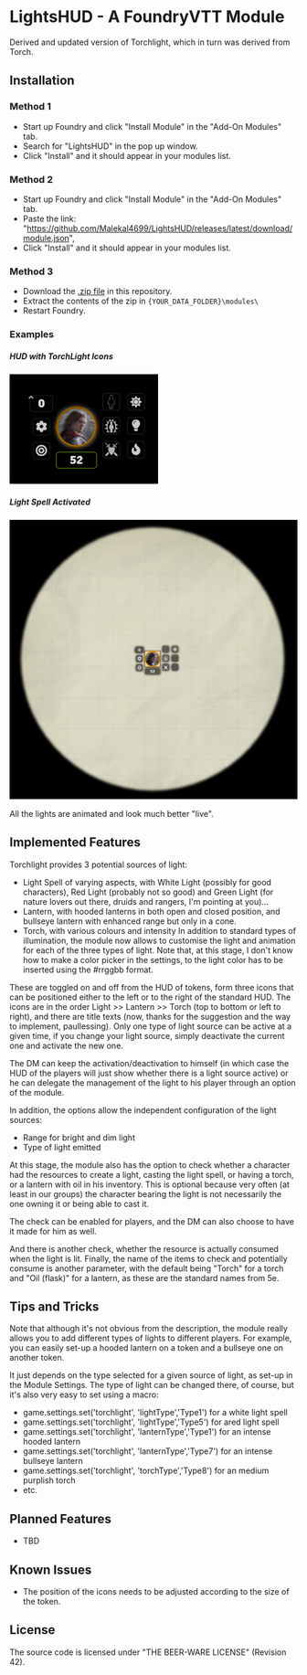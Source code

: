 # LightsHUD - A FoundryVTT Module

Derived and updated version of Torchlight, which in turn was derived from Torch.

## Installation
### Method 1
- Start up Foundry and click "Install Module" in the "Add-On Modules" tab.
- Search for "LightsHUD" in the pop up window.
- Click "Install" and it should appear in your modules list.

### Method 2
- Start up Foundry and click "Install Module" in the "Add-On Modules" tab.
- Paste the link: "https://github.com/Malekal4699/LightsHUD/releases/latest/download/module.json",
- Click "Install" and it should appear in your modules list.

### Method 3
	
- Download the [.zip file]("https://github.com/Malekal4699/LightsHUD/releases/latest/download/module.zip") in this repository.
- Extract the contents of the zip in `{YOUR_DATA_FOLDER}\modules\`
- Restart Foundry.

### Examples

##### HUD with TorchLight Icons
![](./assets/HUDwithTorchLightIcons.png)

##### Light Spell Activated
![](./assets/LightSpellActivated.png)

All the lights are animated and look much better "live".

## Implemented Features
Torchlight provides 3 potential sources of light:
- Light Spell of varying aspects, with White Light (possibly for good characters), Red Light (probably not so good) and Green Light (for nature lovers out there, druids and rangers, I'm pointing at you)...
- Lantern, with hooded lanterns in both open and closed position, and bullseye lantern with enhanced range but only in a cone.
- Torch, with various colours and intensity
In addition to standard types of illumination, the module now allows to customise the light and animation for each of the three types of light. Note that, at this stage, I don't know how to make a color picker in the settings, to the light color has to be inserted using the #rrggbb format.

These are toggled on and off from the HUD of tokens, form three icons that can be positioned either to the left or to the right of the standard HUD. The icons are in the order Light >> Lantern >> Torch (top to bottom or left to right), and there are title texts (now, thanks for the suggestion and the way to implement, paullessing). Only one type of light source can be active at a given time, if you change your light source, simply deactivate the current one and activate the new one.

The DM can keep the activation/deactivation to himself (in which case the HUD of the players will just show whether there is a light source active) or he can delegate the management of the light to his player through an option of the module.

In addition, the options allow the independent configuration of the light sources:
- Range for bright and dim light
- Type of light emitted

At this stage, the module also has the option to check whether a character had the resources to create a light, casting the light spell, or having a torch, or a lantern with oil in his inventory. This is optional because very often (at least in our groups) the character bearing the light is not necessarily the one owning it or being able to cast it.

The check can be enabled for players, and the DM can also choose to have it made for him as well.

And there is another check, whether the resource is actually consumed when the light is lit. Finally, the name of the items to check and potentially consume is another parameter, with the default being "Torch" for a torch and "Oil (flask)" for a lantern, as these are the standard names from 5e.

## Tips and Tricks

Note that although it's not obvious from the description, the module really allows you to add different types of lights to different players. For example, you can easily set-up a hooded lantern on a token and a bullseye one on another token.

It just depends on the type selected for a given source of light, as set-up in the Module Settings. The type of light can be changed there, of course, but it's also very easy to set using a macro:
* game.settings.set('torchlight', 'lightType','Type1') for a white light spell
* game.settings.set('torchlight', 'lightType','Type5') for ared light spell
* game.settings.set('torchlight', 'lanternType','Type1') for an intense hooded lantern
* game.settings.set('torchlight', 'lanternType','Type7') for an intense bullseye lantern
* game.settings.set('torchlight', 'torchType','Type8') for an medium purplish torch
* etc.

## Planned Features
- TBD

## Known Issues
* The position of the icons needs to be adjusted according to the size of the token.

## License
The source code is licensed under "THE BEER-WARE LICENSE" (Revision 42).
